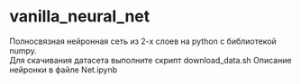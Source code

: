 # vanilla_neural_net
Полносвязная нейронная сеть из 2-х слоев на python с библиотекой numpy.  
Для скачивания датасета выполните скрипт download_data.sh
Описание нейронки в файле Net.ipynb
